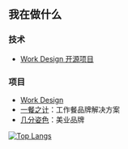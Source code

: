 ## 我在做什么

### 技术
* [Work Design 开源项目](https://github.com/work-design)

### 项目
* [Work Design](https://work.design)
* [一餐之计](https://meal.design)：工作餐品牌解决方案
* [几分姿色](https://jifenzise.com)：美业品牌


[![Top Langs](https://github-readme-stats.vercel.app/api/top-langs/?username=qinmingyuan)](https://github.com/anuraghazra/github-readme-stats)
